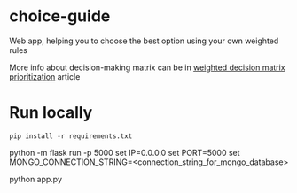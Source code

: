# choice-guide
Web app, helping you to choose the best option using your own weighted rules

More info about decision-making matrix can be in [weighted decision matrix prioritization](https://airfocus.io/blog/weighted-decision-matrix-prioritization/) article

# Run locally

```pip install -r requirements.txt```

python -m flask run -p 5000
set IP=0.0.0.0
set PORT=5000
set MONGO_CONNECTION_STRING=<connection_string_for_mongo_database>

python app.py
